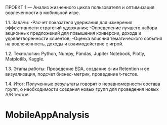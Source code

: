 ПРОЕКТ 1 — Анализ жизненного цикла пользователя и оптимизация вовлеченности в мобильной игре.

1.1. Задачи:
-Расчет показателя удержания для измерения эффективности стратегий удержания;
-Определение лучшего набора акционных предложений для повышения конверсии, дохода и удовлетворенности клиентов;
-Оценка влияния тематического события на вовлеченность, доходы и взаимодействие с игрой.

1.2. Технологии: Python, Numpy, Pandas, Jupiter Notebook, Plotly, Matplotlib, Kaggle.

1.3. Этапы работы: Проведение EDA, создание ф-ии Retention и ее визуализация, подсчет бизнес-метрик, проведение t-тестов.

1.4. Итог: Полученные результаты говорят о неравномерности состава групп, о необходимости создания новых групп для проведения новых А/B тестов.
# MobileAppAnalysis
